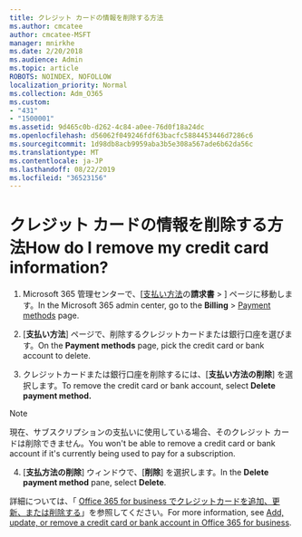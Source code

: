 ```yaml
---
title: クレジット カードの情報を削除する方法
ms.author: cmcatee
author: cmcatee-MSFT
manager: mnirkhe
ms.date: 2/20/2018
ms.audience: Admin
ms.topic: article
ROBOTS: NOINDEX, NOFOLLOW
localization_priority: Normal
ms.collection: Adm_O365
ms.custom:
- "431"
- "1500001"
ms.assetid: 9d465c0b-d262-4c84-a0ee-76d0f18a24dc
ms.openlocfilehash: d56062f049246fdf63bacfc5884453446d7286c6
ms.sourcegitcommit: 1d98db8acb9959aba3b5e308a567ade6b62da56c
ms.translationtype: MT
ms.contentlocale: ja-JP
ms.lasthandoff: 08/22/2019
ms.locfileid: "36523156"
---
```

# <a name="how-do-i-remove-my-credit-card-information"></a><span data-ttu-id="fba3e-102">クレジット カードの情報を削除する方法</span><span class="sxs-lookup"><span data-stu-id="fba3e-102">How do I remove my credit card information?</span></span>

1. <span data-ttu-id="fba3e-103">Microsoft 365 管理センターで、[[支払い方法](https://go.microsoft.com/fwlink/p/?linkid=2018806)の**請求書** \> ] ページに移動します。</span><span class="sxs-lookup"><span data-stu-id="fba3e-103">In the Microsoft 365 admin center, go to the **Billing** \> [Payment methods](https://go.microsoft.com/fwlink/p/?linkid=2018806) page.</span></span>

2. <span data-ttu-id="fba3e-104">[**支払い方法**] ページで、削除するクレジットカードまたは銀行口座を選びます。</span><span class="sxs-lookup"><span data-stu-id="fba3e-104">On the **Payment methods** page, pick the credit card or bank account to delete.</span></span>

3. <span data-ttu-id="fba3e-105">クレジットカードまたは銀行口座を削除するには、[**支払い方法の削除**] を選択します。</span><span class="sxs-lookup"><span data-stu-id="fba3e-105">To remove the credit card or bank account, select **Delete payment method.**</span></span>

> [!NOTE]
> <span data-ttu-id="fba3e-106">現在、サブスクリプションの支払いに使用している場合、そのクレジット カードは削除できません。</span><span class="sxs-lookup"><span data-stu-id="fba3e-106">You won't be able to remove a credit card or bank account if it's currently being used to pay for a subscription.</span></span>

4. <span data-ttu-id="fba3e-107">[**支払方法の削除**] ウィンドウで、[**削除**] を選択します。</span><span class="sxs-lookup"><span data-stu-id="fba3e-107">In the **Delete payment method** pane, select **Delete**.</span></span>

<span data-ttu-id="fba3e-108">詳細については、「 [Office 365 for business でクレジットカードを追加、更新、または削除する](https://docs.microsoft.com/office365/admin/subscriptions-and-billing/add-update-or-remove-credit-card-or-bank-account)」を参照してください。</span><span class="sxs-lookup"><span data-stu-id="fba3e-108">For more information, see [Add, update, or remove a credit card or bank account in Office 365 for business](https://docs.microsoft.com/office365/admin/subscriptions-and-billing/add-update-or-remove-credit-card-or-bank-account).</span></span>